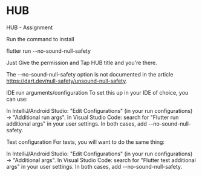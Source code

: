 # HUB
 HUB - Assignment

Run the command to install

flutter run --no-sound-null-safety

Just Give the permission and Tap HUB title and you're there.

The --no-sound-null-safety option is not documented in the article https://dart.dev/null-safety/unsound-null-safety.

IDE run arguments/configuration
To set this up in your IDE of choice, you can use:

In IntelliJ/Android Studio: "Edit Configurations" (in your run configurations) → "Additional run args".
In Visual Studio Code: search for "Flutter run additional args" in your user settings.
In both cases, add --no-sound-null-safety.

Test configuration
For tests, you will want to do the same thing:

In IntelliJ/Android Studio: "Edit Configurations" (in your run configurations) → "Additional args".
In Visual Studio Code: search for "Flutter test additional args" in your user settings.
In both cases, add --no-sound-null-safety.
